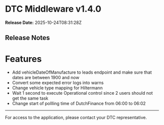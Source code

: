 # DTC Middleware v1.4.0

**Release Date:** 2025-10-24T08:31:28Z

## Release Notes

# Features

- Add vehicleDateOfManufacture to leads endpoint and make sure that dates are between 1900 and now
- Convert some expected error logs into warns
- Change vehicle type mapping for Hiltermann
- Wait 1 second to execute Operational control since 2 users should not get the same task
- Change start of pollling time of DutchFinance from 06:00 to 06:02

---

For access to the application, please contact your DTC representative.
